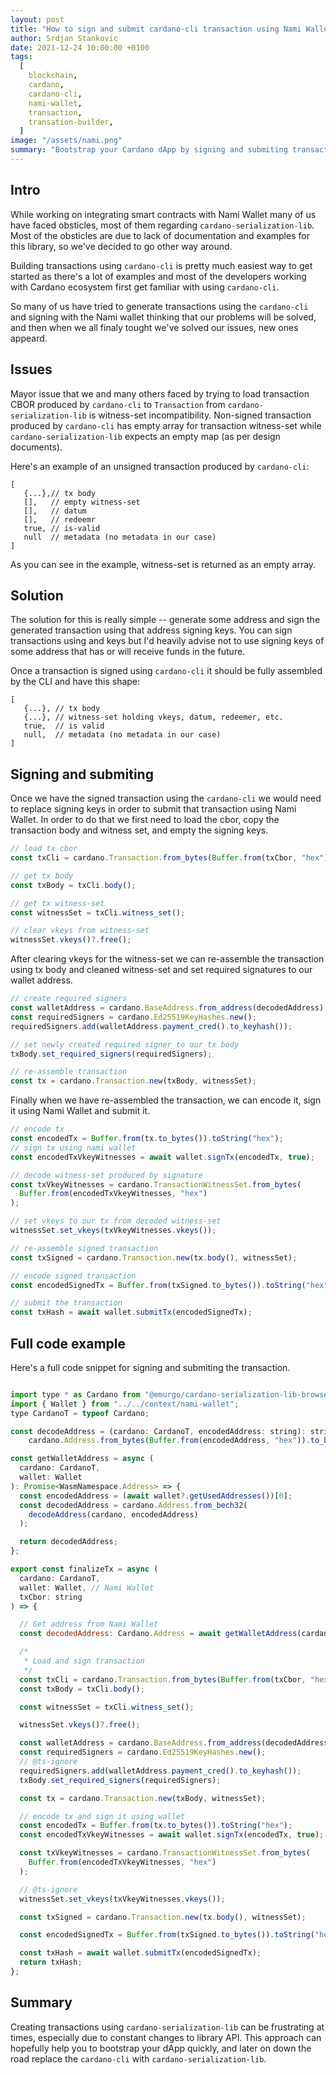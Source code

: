 ```yaml
---
layout: post
title: "How to sign and submit cardano-cli transaction using Nami Wallet"
author: Srdjan Stankovic
date: 2021-12-24 10:00:00 +0100
tags:
  [
    blockchain,
    cardano,
    cardano-cli,
    nami-wallet,
    transaction,
    transation-builder,
  ]
image: "/assets/nami.png"
summary: "Bootstrap your Cardano dApp by signing and submiting transaction built by cardano-cli using Nami wallet."
---
```


## Intro

While working on integrating smart contracts with Nami Wallet many of us have faced obsticles, most of them regarding `cardano-serialization-lib`. Most of the obsticles are due to lack of documentation and examples for this library, so we've decided to go other way around.

Building transactions using `cardano-cli` is pretty much easiest way to get started as there's a lot of examples and most of the developers working with Cardano ecosystem first get familiar with using `cardano-cli`.

So many of us have tried to generate transactions using the `cardano-cli` and signing with the Nami wallet thinking that our problems will be solved, and then when we all finaly tought we've solved our issues, new ones appeard.

## Issues

Mayor issue that we and many others faced by trying to load transaction CBOR produced by `cardano-cli` to `Transaction` from `cardano-serialization-lib` is witness-set incompatibility. Non-signed transaction produced by `cardano-cli` has empty array for transaction witness-set while `cardano-serialization-lib` expects an empty map (as per design documents).

Here's an example of an unsigned transaction produced by `cardano-cli`:

```
[
   {...},// tx body
   [],   // empty witness-set
   [],   // datum
   [],   // redeemr
   true, // is-valid
   null  // metadata (no metadata in our case)
]
```

As you can see in the example, witness-set is returned as an empty array.

## Solution

The solution for this is really simple -- generate some address and sign the generated transaction using that address signing keys. You can sign transactions using and keys but I'd heavily advise not to use signing keys of some address that has or will receive funds in the future.

Once a transaction is signed using `cardano-cli` it should be fully assembled by the CLI and have this shape:

```
[
   {...}, // tx body
   {...}, // witness-set holding vkeys, datum, redeemer, etc.
   true,  // is valid
   null,  // metadata (no metadata in our case)
]
```

## Signing and submiting

Once we have the signed transaction using the `cardano-cli` we would need to replace signing keys in order to submit that transaction using Nami Wallet. In order to do that we first need to load the cbor, copy the transaction body and witness set, and empty the signing keys.

```javascript
// load tx cbor
const txCli = cardano.Transaction.from_bytes(Buffer.from(txCbor, "hex"));

// get tx body
const txBody = txCli.body();

// get tx witness-set
const witnessSet = txCli.witness_set();

// clear vkeys from witness-set
witnessSet.vkeys()?.free();
```

After clearing vkeys for the witness-set we can re-assemble the transaction using tx body and cleaned witness-set and set required signatures to our wallet address.

```javascript
// create required signers
const walletAddress = cardano.BaseAddress.from_address(decodedAddress);
const requiredSigners = cardano.Ed25519KeyHashes.new();
requiredSigners.add(walletAddress.payment_cred().to_keyhash());

// set newly created required signer to our tx body
txBody.set_required_signers(requiredSigners);

// re-assemble transaction
const tx = cardano.Transaction.new(txBody, witnessSet);
```

Finally when we have re-assembled the transaction, we can encode it, sign it using Nami Wallet and submit it.

```javascript
// encode tx
const encodedTx = Buffer.from(tx.to_bytes()).toString("hex");
// sign tx using nami wallet
const encodedTxVkeyWitnesses = await wallet.signTx(encodedTx, true);

// decode witness-set produced by signature
const txVkeyWitnesses = cardano.TransactionWitnessSet.from_bytes(
  Buffer.from(encodedTxVkeyWitnesses, "hex")
);

// set vkeys to our tx from decoded witness-set
witnessSet.set_vkeys(txVkeyWitnesses.vkeys());

// re-assemble signed transaction
const txSigned = cardano.Transaction.new(tx.body(), witnessSet);

// encode signed transaction
const encodedSignedTx = Buffer.from(txSigned.to_bytes()).toString("hex");

// submit the transaction
const txHash = await wallet.submitTx(encodedSignedTx);
```

## Full code example

Here's a full code snippet for signing and submiting the transaction.

```javascript

import type * as Cardano from "@emurgo/cardano-serialization-lib-browser";
import { Wallet } from "../../context/nami-wallet";
type CardanoT = typeof Cardano;

const decodeAddress = (cardano: CardanoT, encodedAddress: string): string =>
    cardano.Address.from_bytes(Buffer.from(encodedAddress, "hex")).to_bech32();

const getWalletAddress = async (
  cardano: CardanoT,
  wallet: Wallet
): Promise<WasmNamespace.Address> => {
  const encodedAddress = (await wallet?.getUsedAddresses())[0];
  const decodedAddress = cardano.Address.from_bech32(
    decodeAddress(cardano, encodedAddress)
  );

  return decodedAddress;
};

export const finalizeTx = async (
  cardano: CardanoT,
  wallet: Wallet, // Nami Wallet
  txCbor: string
) => {

  // Get address from Nami Wallet
  const decodedAddress: Cardano.Address = await getWalletAddress(cardano, wallet);

  /*
   * Load and sign transaction
   */
  const txCli = cardano.Transaction.from_bytes(Buffer.from(txCbor, "hex"));
  const txBody = txCli.body();

  const witnessSet = txCli.witness_set();

  witnessSet.vkeys()?.free();

  const walletAddress = cardano.BaseAddress.from_address(decodedAddress);
  const requiredSigners = cardano.Ed25519KeyHashes.new();
  // @ts-ignore
  requiredSigners.add(walletAddress.payment_cred().to_keyhash());
  txBody.set_required_signers(requiredSigners);

  const tx = cardano.Transaction.new(txBody, witnessSet);

  // encode tx and sign it using wallet
  const encodedTx = Buffer.from(tx.to_bytes()).toString("hex");
  const encodedTxVkeyWitnesses = await wallet.signTx(encodedTx, true);

  const txVkeyWitnesses = cardano.TransactionWitnessSet.from_bytes(
    Buffer.from(encodedTxVkeyWitnesses, "hex")
  );

  // @ts-ignore
  witnessSet.set_vkeys(txVkeyWitnesses.vkeys());

  const txSigned = cardano.Transaction.new(tx.body(), witnessSet);

  const encodedSignedTx = Buffer.from(txSigned.to_bytes()).toString("hex");

  const txHash = await wallet.submitTx(encodedSignedTx);
  return txHash;
};
```

## Summary

Creating transactions using `cardano-serialization-lib` can be frustrating at times, especially due to constant changes to library API. This approach can hopefully help you to bootstrap your dApp quickly, and later on down the road replace the `cardano-cli` with `cardano-serialization-lib`.
